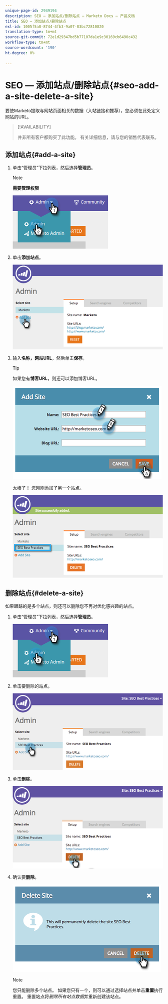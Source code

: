 ```yaml
---
unique-page-id: 2949194
description: SEO — 添加站点/删除站点 — Marketo Docs — 产品文档
title: SEO — 添加站点/删除站点
exl-id: 1005f5a8-8744-4fb3-9a07-83bc72810820
translation-type: tm+mt
source-git-commit: 72e1d29347bd5b77107da1e9c30169cb6490c432
workflow-type: tm+mt
source-wordcount: '190'
ht-degree: 0%

---
```


# SEO — 添加站点/删除站点{#seo-add-a-site-delete-a-site}

要使Marketo提取与网站页面相关的数据（入站链接和推荐），您必须在此处定义网站的URL。

>[!AVAILABILITY]
>
>并非所有客户都购买了此功能。 有关详细信息，请与您的销售代表联系。

## 添加站点{#add-a-site}

1. 单击“管理员”下拉列表，然后选择&#x200B;**管理员**。

   >[!NOTE]
   >
   >**需要管理权限**

   ![](assets/one.png)

1. 单击&#x200B;**添加站点**。

   ![](assets/two.png)

1. 输入&#x200B;**名称，网站URL**，然后单击&#x200B;**保存**。

   >[!TIP]
   >
   >如果您有&#x200B;**博客URL**，则还可以添加博客URL。

   ![](assets/image2014-9-17-21-3a19-3a51.png)

   太棒了！ 您刚刚添加了另一个站点。

   ![](assets/four.png)

## 删除站点{#delete-a-site}

如果跟踪的是多个站点，则还可以删除您不再对优化感兴趣的站点。

1. 单击“管理员”下拉列表，然后选择&#x200B;**管理员**。

   ![](assets/one.png)

1. 单击要删除的站点。

   ![](assets/six.png)

1. 单击&#x200B;**删除**。

   ![](assets/seven.png)

1. 确认要&#x200B;**删除**。

   ![](assets/image2014-9-17-21-3a21-3a22.png)

   >[!NOTE]
   >
   >您只能删除多个站点。 如果您只有一个，则可以通过选择站点并单击&#x200B;**重置**&#x200B;执行重置。 重置站点将&#x200B;_删除所有站点数据_&#x200B;并重新创建该站点。
